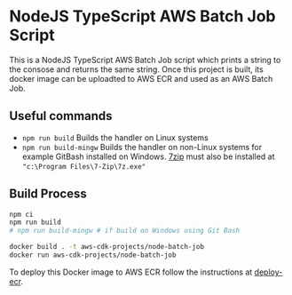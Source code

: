# NodeJS TypeScript AWS Batch Job Script

This is a NodeJS TypeScript AWS Batch Job script which prints a string to the consose and returns the same string. Once this project is built, its docker image can be uploadted to AWS ECR and used as an AWS Batch Job.

## Useful commands

- `npm run build` Builds the handler on Linux systems
- `npm run build-mingw` Builds the handler on non-Linux systems for example GitBash installed on Windows. [7zip](https://www.7-zip.org/) must also be installed at `"c:\Program Files\7-Zip\7z.exe"`

## Build Process

```Bash
npm ci
npm run build
# npm run build-mingw # if build on Windows using Git Bash

docker build . -t aws-cdk-projects/node-batch-job
docker run aws-cdk-projects/node-batch-job

```

To deploy this Docker image to AWS ECR follow the instructions at [deploy-ecr](../deploy-ecr/README.md).
